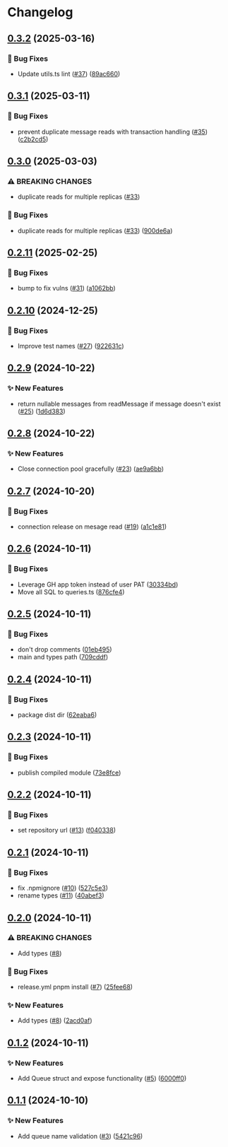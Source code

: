 # Changelog

## [0.3.2](https://github.com/baz-scm/pgmq-ts/compare/v0.3.1...v0.3.2) (2025-03-16)


### 🐛 Bug Fixes

* Update utils.ts lint ([#37](https://github.com/baz-scm/pgmq-ts/issues/37)) ([89ac660](https://github.com/baz-scm/pgmq-ts/commit/89ac6605bc1170a006f1c3c9ceb2550cdea802c5))

## [0.3.1](https://github.com/baz-scm/pgmq-ts/compare/v0.3.0...v0.3.1) (2025-03-11)


### 🐛 Bug Fixes

* prevent duplicate message reads with transaction handling ([#35](https://github.com/baz-scm/pgmq-ts/issues/35)) ([c2b2cd5](https://github.com/baz-scm/pgmq-ts/commit/c2b2cd54bc9b967f82656d2fdc71a695a38fdc3f))

## [0.3.0](https://github.com/baz-scm/pgmq-ts/compare/v0.2.11...v0.3.0) (2025-03-03)


### ⚠ BREAKING CHANGES

* duplicate reads for multiple replicas ([#33](https://github.com/baz-scm/pgmq-ts/issues/33))

### 🐛 Bug Fixes

* duplicate reads for multiple replicas ([#33](https://github.com/baz-scm/pgmq-ts/issues/33)) ([900de6a](https://github.com/baz-scm/pgmq-ts/commit/900de6a56e6bf81d4507a485b2be2e6850dc7e4c))

## [0.2.11](https://github.com/baz-scm/pgmq-ts/compare/v0.2.10...v0.2.11) (2025-02-25)


### 🐛 Bug Fixes

* bump to fix vulns ([#31](https://github.com/baz-scm/pgmq-ts/issues/31)) ([a1062bb](https://github.com/baz-scm/pgmq-ts/commit/a1062bbfaf0f8782cc945402154b60b1e0030e69))

## [0.2.10](https://github.com/baz-scm/pgmq-ts/compare/v0.2.9...v0.2.10) (2024-12-25)


### 🐛 Bug Fixes

* Improve test names ([#27](https://github.com/baz-scm/pgmq-ts/issues/27)) ([922631c](https://github.com/baz-scm/pgmq-ts/commit/922631c644c8de4dd8a4540014d565339bb6ee8f))

## [0.2.9](https://github.com/baz-scm/pgmq-ts/compare/v0.2.8...v0.2.9) (2024-10-22)


### ✨ New Features

* return nullable messages from readMessage if message doesn't exist ([#25](https://github.com/baz-scm/pgmq-ts/issues/25)) ([1d6d383](https://github.com/baz-scm/pgmq-ts/commit/1d6d3830ed8a9f92b6b6a7031b4cb88d4edc9b06))

## [0.2.8](https://github.com/baz-scm/pgmq-ts/compare/v0.2.7...v0.2.8) (2024-10-22)


### ✨ New Features

* Close connection pool gracefully ([#23](https://github.com/baz-scm/pgmq-ts/issues/23)) ([ae9a6bb](https://github.com/baz-scm/pgmq-ts/commit/ae9a6bb4f5f1f12e0324fa8b4ce60922abc3a673))

## [0.2.7](https://github.com/baz-scm/pgmq-ts/compare/v0.2.6...v0.2.7) (2024-10-20)


### 🐛 Bug Fixes

* connection release on mesage read ([#19](https://github.com/baz-scm/pgmq-ts/issues/19)) ([a1c1e81](https://github.com/baz-scm/pgmq-ts/commit/a1c1e811f93bdc80fa61200febf2882a2403d842))

## [0.2.6](https://github.com/baz-scm/pgmq-ts/compare/v0.2.5...v0.2.6) (2024-10-11)


### 🐛 Bug Fixes

* Leverage GH app token instead of user PAT ([30334bd](https://github.com/baz-scm/pgmq-ts/commit/30334bd613be54c5524d0ba8671a838e67bd5e5f))
* Move all SQL to queries.ts ([876cfe4](https://github.com/baz-scm/pgmq-ts/commit/876cfe4bbbb0fc9a20b0cde0495c16bdaa97ebfa))

## [0.2.5](https://github.com/baz-scm/pgmq-ts/compare/v0.2.4...v0.2.5) (2024-10-11)


### 🐛 Bug Fixes

* don't drop comments ([01eb495](https://github.com/baz-scm/pgmq-ts/commit/01eb495cdec07973c751c1cab6cb7987537ef802))
* main and types path ([709cddf](https://github.com/baz-scm/pgmq-ts/commit/709cddf5add7f84d92f397b947aa1e53e8fb67a5))

## [0.2.4](https://github.com/baz-scm/pgmq-ts/compare/v0.2.3...v0.2.4) (2024-10-11)


### 🐛 Bug Fixes

* package dist dir ([62eaba6](https://github.com/baz-scm/pgmq-ts/commit/62eaba6ba38e3286db0658af5d2b9ae5a7d09b8c))

## [0.2.3](https://github.com/baz-scm/pgmq-ts/compare/v0.2.2...v0.2.3) (2024-10-11)


### 🐛 Bug Fixes

* publish compiled module ([73e8fce](https://github.com/baz-scm/pgmq-ts/commit/73e8fcee1cf79d30c54bed1b8ede7fec7443b5a1))

## [0.2.2](https://github.com/baz-scm/pgmq-ts/compare/v0.2.1...v0.2.2) (2024-10-11)


### 🐛 Bug Fixes

* set repository url ([#13](https://github.com/baz-scm/pgmq-ts/issues/13)) ([f040338](https://github.com/baz-scm/pgmq-ts/commit/f040338b96f8d6693e4da499531df08b60fb94ba))

## [0.2.1](https://github.com/baz-scm/pgmq-ts/compare/v0.2.0...v0.2.1) (2024-10-11)


### 🐛 Bug Fixes

* fix .npmignore ([#10](https://github.com/baz-scm/pgmq-ts/issues/10)) ([527c5e3](https://github.com/baz-scm/pgmq-ts/commit/527c5e3ab876eaad0f9c47ad4e53db4f75e334b0))
* rename types ([#11](https://github.com/baz-scm/pgmq-ts/issues/11)) ([40abef3](https://github.com/baz-scm/pgmq-ts/commit/40abef341aae75800b4114efa724d8d977cba955))

## [0.2.0](https://github.com/baz-scm/pgmq-ts/compare/v0.1.2...v0.2.0) (2024-10-11)


### ⚠ BREAKING CHANGES

* Add types ([#8](https://github.com/baz-scm/pgmq-ts/issues/8))

### 🐛 Bug Fixes

* release.yml pnpm install ([#7](https://github.com/baz-scm/pgmq-ts/issues/7)) ([25fee68](https://github.com/baz-scm/pgmq-ts/commit/25fee68274ef75148c1312813fdb5c0ec1dfb817))


### ✨ New Features

* Add types ([#8](https://github.com/baz-scm/pgmq-ts/issues/8)) ([2acd0af](https://github.com/baz-scm/pgmq-ts/commit/2acd0afecbfd0c37dadfb398fe4ca42db679304a))

## [0.1.2](https://github.com/baz-scm/pgmq-ts/compare/v0.1.1...v0.1.2) (2024-10-11)


### ✨ New Features

* Add Queue struct and expose functionality ([#5](https://github.com/baz-scm/pgmq-ts/issues/5)) ([6000ff0](https://github.com/baz-scm/pgmq-ts/commit/6000ff0cf4e6e66bd85ba3d0c75f5062dcdf2c94))

## [0.1.1](https://github.com/baz-scm/pgmq-ts/compare/v0.1.0...v0.1.1) (2024-10-10)


### ✨ New Features

* Add queue name validation ([#3](https://github.com/baz-scm/pgmq-ts/issues/3)) ([5421c96](https://github.com/baz-scm/pgmq-ts/commit/5421c961f9773ffcaa34beb89032c04d2073b7ce))
